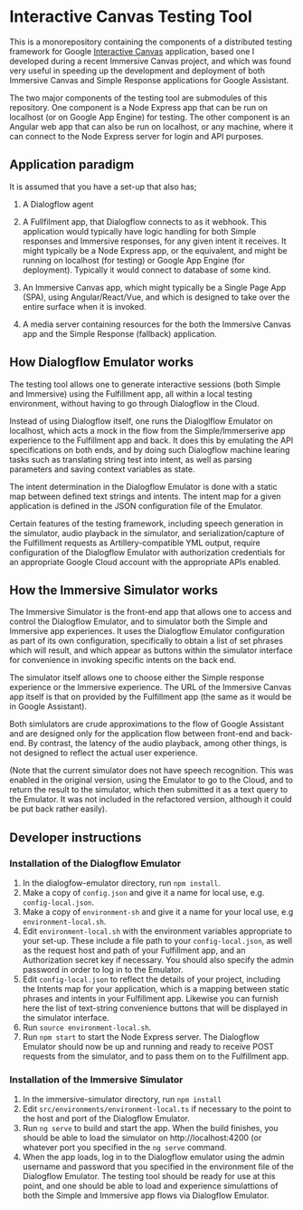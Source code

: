 # Interactive Canvas Testing Tool

This is a monorepository containing the components of a distributed testing framework for Google [Interactive Canvas](https://developers.google.com/actions/interactivecanvas/) application, based one I developed during a recent Immersive Canvas project, and which was found very useful in speeding up the development and deployment of both Immersive Canvas and Simple Response applications for Google Assistant.

The two major components of the testing tool are submodules of this repository. One component is a Node Express app that can be run on localhost (or on Google App Engine) for testing. The other component is an Angular web app that can also be run on localhost, or any machine, where it can connect to the Node Express server for login and API purposes.

## Application paradigm

It is assumed that you have a set-up that also has;

1. A Dialogflow agent

2. A Fullfilment app, that Dialogflow connects to as it webhook. This application would typically have logic handling for both Simple responses and Immersive responses, for any given intent it receives. It might typically be a Node Express app, or the equivalent, and might be running on localhost (for testing) or Google App Engine (for deployment).  Typically it would connect to database of some kind.

2. An Immersive Canvas app, which might typically be a Single Page App (SPA), using Angular/React/Vue, and which is designed to take over the entire surface when it is invoked. 

3. A media server containing resources for the both the Immersive Canvas app and the Simple Response (fallback) application.

## How Dialogflow Emulator works

The testing tool allows one to generate interactive sessions (both Simple and Immersive) using the Fulfillment app, all within a local testing environment, without having to go through Dialogflow in the Cloud.

Instead of using Dialogflow itself, one runs the Dialoglflow Emulator on localhost, which acts a mock in the flow from the Simple/Immerserive app experience to the Fulfillment app and back. It does this by emulating the API specifications on both ends, and by doing such Dialogflow machine learing tasks such as translating string test into intent, as well as parsing parameters and saving context variables as state.

The intent determination in the Dialogflow Emulator is done with a static map between defined text strings and intents. The intent map for a given application is defined in the JSON configuration file of the Emulator.  

Certain features of the testing framework, including speech generation in the simulator, audio playback in the simulator, and serialization/capture of the Fulfillment requests as Artillery-compatible YML output, require configuration of the Dialogflow Emulator with authorization credentials for an appropriate Google Cloud account with the appropriate APIs enabled.

## How the Immersive Simulator works

The Immersive Simulator is the front-end app that allows one to access and control the Dialogflow Emulator, and to simulator both the Simple and Immersive app experiences. It uses the Dialogflow Emulator configuration as part of its own configuration, specifically to obtain a list of set phrases which will result, and which appear as buttons within the simulator interface for convenience in invoking specific intents on the back end.

The simulator itself allows one to choose either the Simple response experience or the Immersive experience. The URL of the Immersive Canvas app itself is that on provided by the Fulfillment app (the same as it would be in Google Assistant).

Both simlulators are crude approximations to the flow of Google Assistant and are designed only for the application flow between front-end and back-end. By contrast, the latency of the audio playback, among other things, is not designed to reflect the actual user experience.

(Note that the current simulator does not have speech recognition. This was enabled in the original version, using the Emulator to go to the Cloud, and to return the result to the simulator, which then submitted it as a text query to the Emulator. It was not included in the refactored version, although it could be put back rather easily).

## Developer instructions

### Installation of the Dialogflow Emulator

1. In the dialogfow-emulator directory, run `npm install`.
2. Make a copy of `config.json` and give it a name for local use, e.g. `config-local.json`.
3. Make a copy of `environment-sh` and give it a name for your local use, e.g `environment-local.sh`.
4. Edit `environment-local.sh` with the environment variables appropriate to your set-up. These include a file path to your `config-local.json`, as well as the request host and path of your Fulfillment app, and an Authorization secret key if necessary. You should also specify the admin password in order to log in to the Emulator.
5. Edit `config-local.json` to reflect the details of your project, including the Intents map for your application, which is a mapping between static phrases and intents in your Fulfillment app. Likewise you can furnish here the list of text-string convenience buttons that will be displayed in the simulator interface. 
6. Run `source environment-local.sh`.
7. Run `npm start` to start the Node Express server. The Dialogflow Emulator should now be up and running and ready to receive POST requests from the simulator, and to pass them on to the Fulfillment app.


### Installation of the Immersive Simulator

1. In the immersive-simulator directory, run `npm install`
2. Edit `src/environments/environment-local.ts` if necessary to the point to the host and port of the Dialogflow Emulator. 
3. Run `ng serve` to build and start the app. When the build finishes, you should be able to load the simulator on http://localhost:4200  (or whatever port you specified in the `ng serve` command.
4. When the app loads, log in to the Dialogflow emulator using the admin username and password that you specified in the environment file of the Dialogflow Emulator. The testing tool should be ready for use at this point, and one should be able to load and experience simulattions of both the Simple and Immersive app flows via Dialogflow Emulator.










